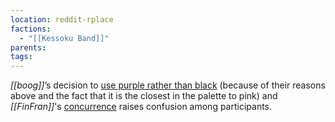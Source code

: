 ```yaml
---
location: reddit-rplace
factions:
  - "[[Kessoku Band]]"
parents: 
tags: 
---
```

*[[boog]]*’s decision to [use purple rather than black](https://discord.com/channels/1093664259273130084/1131230952119615600/1131574817934557204) (because of their reasons above and the fact that it is the closest in the palette to pink) and *[[FinFran]]*'s [concurrence](https://discord.com/channels/1093664259273130084/1131230952119615600/1131574670135664650) raises confusion among participants.

